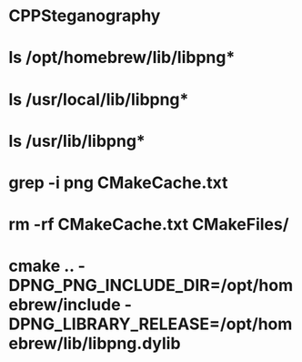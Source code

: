# CPPSteganography

# ls /opt/homebrew/lib/libpng*
# ls /usr/local/lib/libpng* 
# ls /usr/lib/libpng* 
# grep -i png CMakeCache.txt 
# rm -rf CMakeCache.txt CMakeFiles/
# cmake .. -DPNG_PNG_INCLUDE_DIR=/opt/homebrew/include -DPNG_LIBRARY_RELEASE=/opt/homebrew/lib/libpng.dylib
